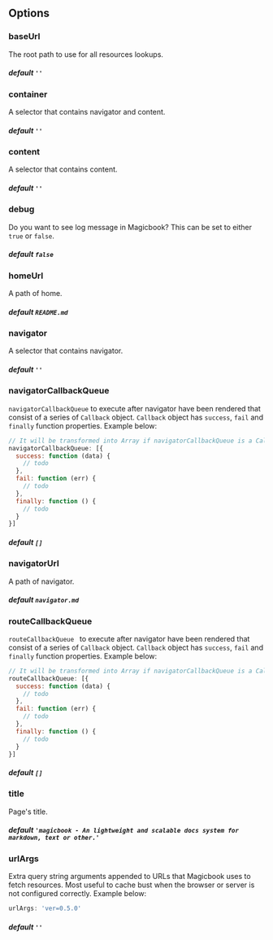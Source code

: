 ## Options
### baseUrl
The root path to use for all resources lookups.

##### default `''`


### container
A selector that contains navigator and content.

##### default `''`


### content
A selector that contains content.

##### default `''`


### debug
Do you want to see log message in Magicbook? This can be set to either `true` or `false`.

##### default `false`


### homeUrl
A path of home.

##### default `README.md`


### navigator
A selector that contains navigator.

##### default `''`


### navigatorCallbackQueue
`navigatorCallbackQueue` to execute after navigator have been rendered that consist of a series of `Callback` object. `Callback` object has `success`, `fail` and `finally` function properties. Example below:

```js
// It will be transformed into Array if navigatorCallbackQueue is a Callback object
navigatorCallbackQueue: [{
  success: function (data) {
    // todo
  },
  fail: function (err) {
    // todo
  },
  finally: function () {
    // todo
  }
}]
```

##### default `[]`


### navigatorUrl
A path of navigator.

##### default `navigator.md`


### routeCallbackQueue
`routeCallbackQueue ` to execute after navigator have been rendered that consist of a series of `Callback` object. `Callback` object has `success`, `fail` and `finally` function properties. Example below:

```js
// It will be transformed into Array if navigatorCallbackQueue is a Callback object
routeCallbackQueue: [{
  success: function (data) {
    // todo
  },
  fail: function (err) {
    // todo
  },
  finally: function () {
    // todo
  }
}]
```

##### default `[]`


### title
Page's title.

##### default `'magicbook - An lightweight and scalable docs system for markdown, text or other.'`


### urlArgs
Extra query string arguments appended to URLs that Magicbook uses to fetch resources. Most useful to cache bust when the browser or server is not configured correctly. Example below:

```js
urlArgs: 'ver=0.5.0'
```

##### default `''`
